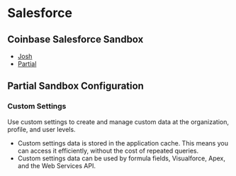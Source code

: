 # Salesforce

## Coinbase Salesforce Sandbox
* [Josh](https://coinbase--josh.lightning.force.com/one/one.app)
* [Partial](https://coinbase--partial.lightning.force.com/one/one.app)

## Partial Sandbox Configuration
### Custom Settings
Use custom settings to create and manage custom data at the organization, profile, and user levels. 
* Custom settings data is stored in the application cache. This means you can access it efficiently, without the cost of repeated queries. 
* Custom settings data can be used by formula fields, Visualforce, Apex, and the Web Services API.
